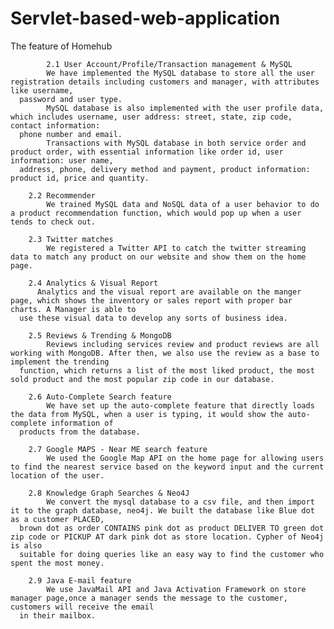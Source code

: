 # Servlet-based-web-application

The feature of Homehub

    		2.1 User Account/Profile/Transaction management & MySQL
			We have implemented the MySQL database to store all the user registration details including customers and manager, with attributes like username, 
      password and user type.
			MySQL database is also implemented with the user profile data, which includes username, user address: street, state, zip code, contact information: 
      phone number and email.
			Transactions with MySQL database in both service order and product order, with essential information like order id, user information: user name, 
      address, phone, delivery method and payment, product information: product id, price and quantity.
      
		2.2 Recommender
			We trained MySQL data and NoSQL data of a user behavior to do a product recommendation function, which would pop up when a user tends to check out.
      
		2.3 Twitter matches
			We registered a Twitter API to catch the twitter streaming data to match any product on our website and show them on the home page.
      
		2.4 Analytics & Visual Report
		  Analytics and the visual report are available on the manger page, which shows the inventory or sales report with proper bar charts. A Manager is able to 
      use these visual data to develop any sorts of business idea.
      
		2.5 Reviews & Trending & MongoDB
			Reviews including services review and product reviews are all working with MongoDB. After then, we also use the review as a base to implement the trending 
      function, which returns a list of the most liked product, the most sold product and the most popular zip code in our database.
      
		2.6 Auto-Complete Search feature
			We have set up the auto-complete feature that directly loads the data from MySQL, when a user is typing, it would show the auto-complete information of 
      products from the database.
      
		2.7 Google MAPS - Near ME search feature
			We used the Google Map API on the home page for allowing users to find the nearest service based on the keyword input and the current location of the user.
      
		2.8 Knowledge Graph Searches & Neo4J
			We convert the mysql database to a csv file, and then import it to the graph database, neo4j. We built the database like Blue dot as a customer PLACED, 
      brown dot as order CONTAINS pink dot as product DELIVER TO green dot zip code or PICKUP AT dark pink dot as store location. Cypher of Neo4j is also 
      suitable for doing queries like an easy way to find the customer who spent the most money.

		2.9 Java E-mail feature
			We use JavaMail API and Java Activation Framework on store manager page,once a manager sends the message to the customer, customers will receive the email 
      in their mailbox.
